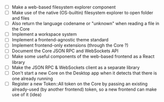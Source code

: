 - [ ] Make a web-based filesystem explorer component
- [ ] Make use of the native (OS-builtin) filesystem explorer to open folder and files
- [ ] Also return the language codename or "unknown" when reading a file in the Core
- [ ] Implement a workspace system
- [ ] Implement a frontend-agnostic theme standard
- [ ] Implement frontend-only extensions (through the Core ?)
- [ ] Document the Core JSON RPC and WebSockets API
- [ ] Make some useful components of the web-based frontend as a React library
- [ ] Make the JSON RPC & WebSockets client as a separate library
- [ ] Don't start a new Core on the Desktop app when it detects that there is one already running
- [ ] Register a new Token::All token on the Core by passing an existing already-used (by another frontend) token, so a new frontend can make use of it (idea)